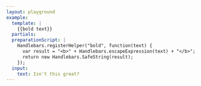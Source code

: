 ```yaml
---
layout: playground
example:
  template: |
    {{bold text}}
  partials:
  preparationScript: |
    Handlebars.registerHelper("bold", function(text) {
      var result = "<b>" + Handlebars.escapeExpression(text) + "</b>";
      return new Handlebars.SafeString(result);
    });
  input:
    text: Isn't this great?
---
```

